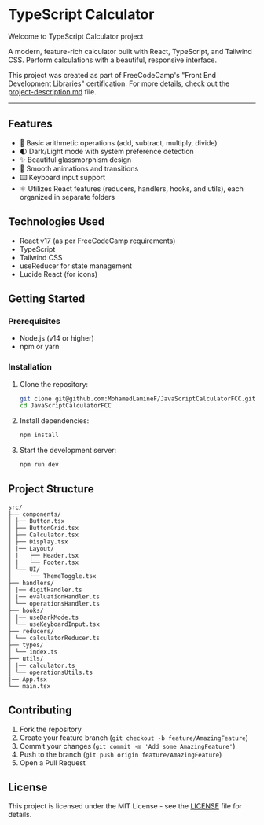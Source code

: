 # TypeScript Calculator

Welcome to TypeScript Calculator project

A modern, feature-rich calculator built with React, TypeScript, and Tailwind CSS. Perform calculations with a beautiful, responsive interface.

This project was created as part of FreeCodeCamp's "Front End Development Libraries" certification. For more details, check out the [project-description.md](project-description.md) file.

---

## Features

- 🔢 Basic arithmetic operations (add, subtract, multiply, divide)
- 🌓 Dark/Light mode with system preference detection
- ✨ Beautiful glassmorphism design
- 💅 Smooth animations and transitions
- ⌨️ Keyboard input support
- ⚛️ Utilizes React features (reducers, handlers, hooks, and utils), each organized in separate folders

## Technologies Used

- React v17 (as per FreeCodeCamp requirements)
- TypeScript
- Tailwind CSS
- useReducer for state management
- Lucide React (for icons)

## Getting Started

### Prerequisites

- Node.js (v14 or higher)
- npm or yarn

### Installation

1. Clone the repository:

   ```bash
   git clone git@github.com:MohamedLamineF/JavaScriptCalculatorFCC.git
   cd JavaScriptCalculatorFCC
   ```

2. Install dependencies:

   ```bash
   npm install
   ```

3. Start the development server:
   ```bash
   npm run dev
   ```

## Project Structure

```
src/
├── components/
│ ├── Button.tsx
│ ├── ButtonGrid.tsx
│ ├── Calculator.tsx
│ ├── Display.tsx
│ |── Layout/
│ |   ├── Header.tsx
│ |   └── Footer.tsx
│ └── UI/
│     └── ThemeToggle.tsx
├── handlers/
│ |── digitHandler.ts
│ |── evaluationHandler.ts
│ └── operationsHandler.ts
├── hooks/
│ |── useDarkMode.ts
│ └── useKeyboardInput.tsx
├── reducers/
│ └── calculatorReducer.ts
├── types/
│ └── index.ts
├── utils/
│ |── calculator.ts
│ └── operationsUtils.ts
|── App.tsx
└── main.tsx
```

## Contributing

1. Fork the repository
2. Create your feature branch (`git checkout -b feature/AmazingFeature`)
3. Commit your changes (`git commit -m 'Add some AmazingFeature'`)
4. Push to the branch (`git push origin feature/AmazingFeature`)
5. Open a Pull Request

## License

This project is licensed under the MIT License - see the [LICENSE](LICENSE) file for details.
